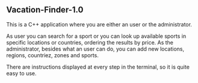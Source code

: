 ## Vacation-Finder-1.0 ##

This is a C++ application where you are either an user or the administrator.

As user you can search for a sport or you can look up available sports in specific locations or countries, ordering the results by price.
As the administrator, besides what an user can do, you can add new locations, regions, countriez, zones and sports.

There are instructions displayed at every step in the terminal, so it is quite easy to use.
